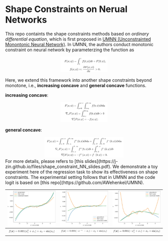 # Shape Constraints on Nerual Networks

This repo containts the shape constraints methods based on *ordinary differential equation*, which is first proposed in [UMNN (Unconstrainted Monontonic Neural Network)](https://arxiv.org/abs/1908.05164). In UMNN, the authors conduct monotonic constraint on neural network by parameterzing the function as
<div align=center>
<img src="asset/umnn.png" width="30%">
</div>

Here, we extend this framework into another shape constraints beyond monotone, i.e., **increasing concave** and **general concave** functions.

**increasing concave**:
<div align=center>
<img src="asset/increase_concave.png" width="30%">
</div>

**general concave**:
<div align=center>
<img src="asset/general_concave.png" width="50%">
</div>
For more details, please refers to [this slides](https://j-zin.github.io/files/shape_constraint_NN_slides.pdf). We demonstrate a toy experiment here of the regression task to show its effectiveness on shape constraints. The experimental setting follows that in UMNN and the code logit is based on [this repo](https://github.com/AWehenkel/UMNN).

| <img src="asset/monotone.jpg" width="100%">  | <img src="asset/inc_concave.jpg" width="100%">      | <img src="asset/concave.jpg" width="100%">          |
| -------------------------------------------- | --------------------------------------------------- | --------------------------------------------------- |
| <img src="asset/mono_func.png" width="100%"> | <img src="asset/inc_concave_func.png" width="100%"> | <img src="asset/gen_concave_func.png" width="100%"> |

